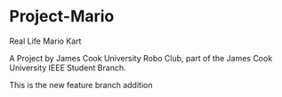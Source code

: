 Project-Mario
=============

Real Life Mario Kart

A Project by James Cook University Robo Club, part of the James Cook University IEEE Student Branch.

This is the new feature branch addition
